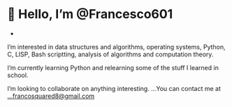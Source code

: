 # 👋 Hello, I’m @Francesco601
- 
 I’m interested in data structures and algorithms, operating systems, Python, C, LISP, Bash scriptting, analysis of algorithms and computation theory.

 
  I’m currently learning  Python and relearning some of the stuff I learned in school. 
 
  I’m looking to collaborate on  anything interesting.
  ...You can contact me at ...francosquared8@gmail.com




<!---
Francesco601/Francesco601 is a ✨ special ✨ repository because its `README.md` (this file) appears on your GitHub profile.
You can click the Preview link to take a look at your changes.
--->
